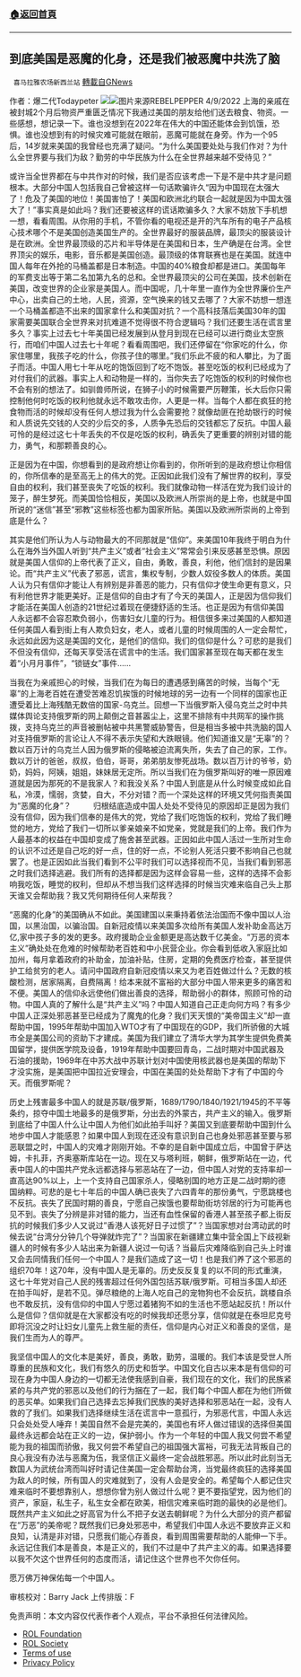 ###  [:house:返回首頁](https://github.com/ourhimalayas/txt)
---


## 到底美国是恶魔的化身，还是我们被恶魔中共洗了脑
` 喜马拉雅农场新西兰站` [轉載自GNews](https://gnews.org/zh-hans/2334672/)

作者：爆二代Todaypeter
![](https://assets.gnews.org/wp-content/uploads/2022/04/G新闻.jpg)![](https://assets.gnews.org/wp-content/uploads/2022/04/图片-1-9.jpg)图片来源REBELPEPPER
4/9/2022 上海的亲戚在被封城2个月后物资严重匮乏情况下我通过美国的朋友给他们送去粮食、物资。一些感想，想记录一下。谁也没想到在2022年在伟大的中国还能体会到饥饿，恐惧。谁也没想到有的时候灾难可能就在眼前，恶魔可能就在身旁。作为一个95后，14岁就来美国的我曾经也充满了疑问。“为什么美国要处处与我们作对？为什么全世界要与我们为敌？勤劳的中华民族为什么在全世界越来越不受待见？”

或许当全世界都在与中共作对的时候，我们是否应该考虑一下是不是中共才是问题根本。大部分中国人包括我自己曾被这样一句话欺骗许久“因为中国现在太强大了！危及了美国的地位！美国害怕了！美国和欧洲北约联合一起就是因为中国太强大了！”事实真是如此吗？我们还要被这样的谎话欺骗多久？大家不妨放下手机想一想，看看周围。从你用的手机，不管你看的电视还是开的汽车所有的电子产品核心技术哪个不是美国创造美国生产的。全世界最好的服装品牌，最顶尖的服装设计是在欧洲。全世界最顶级的芯片和半导体是在美国和日本，生产确是在台湾。全世界顶尖的娱乐，电影，音乐都是美国创造。最顶级的体育联赛也是在美国。就连中国人每年在外抢的马桶盖都是日本制造。中国的40%粮食却都是进口。美国每年的军费支出等于第二名加第九名的总和。全世界最顶尖的公司在美国，技术创新在美国，改变世界的企业家是美国人。而中国呢，几十年里一直作为全世界廉价生产中心，出卖自己的土地，人民，资源，空气换来的钱又去哪了？大家不妨想一想连一个马桶盖都造不出来的国家拿什么和美国对抗？一个高科技落后美国30年的国家需要美国联合全世界来对抗难道不觉得很不符合逻辑吗？我们还要生活在谎言里多久？事实上过去七十年美国已经发展到从登月到现在已经可以进行商业太空旅行，而咱们中国人过去七十年呢？看看周围吧，我们还停留在“你家吃的什么，你家住哪里，我孩子吃的什么，你孩子住的哪里。”我们乐此不疲的和人攀比，为了面子而活。中国人用七十年从吃的饱饭回到了吃不饱饭。甚至吃饭的权利已经成为了对付我们的武器。事实上人和动物是一样的，当你失去了吃饱饭的权利的时候你也不会有别的想法了。如驯兽师所说，在狮子小的时候需要严厉鞭策，长大后你只需控制他何时吃饭的权利他就永远不敢攻击你，人更是一样。当每个人都在疯狂的抢食物而活的时候却没有任何人想过我为什么会需要抢？就像劫匪在抢劫银行的时候和人质说先交钱的人交的少后交的多，人质争先恐后的交钱都忘了反抗。中国人最可怜的是经过这七十年丢失的不仅是吃饭的权利，确丢失了更重要的辨别对错的能力，勇气，和那颗善良的心。

正是因为在中国，你想看到的是政府想让你看到的，你所听到的是政府想让你相信的，你所信奉的是至高无上的伟大的党。正因如此我们没有了解世界的权利，享受自由的权利，我们甚至丧失了吃饭的权利。我们就像动物一样活在党为我们设计的笼子，醉生梦死。而美国恰恰相反，美国以及欧洲人所崇尚的是上帝，也就是中国所说的“迷信”甚至“邪教”这些标签也都为国家所贴。美国以及欧洲所崇尚的上帝到底是什么？

其实是他们所认为人与动物最大的不同那就是“信仰”。来美国10年我终于明白为什么在海外当外国人听到“共产主义”或者“社会主义”常常会引来反感甚至恐惧。原因就是美国人信仰的上帝代表了正义，自由，勇敢，善良，利他，他们信封的是因果论。而“共产主义”代表了邪恶，谎言，集权专制，少数人奴役多数人的体质。美国人认为只有信仰才能让人有辨别是非善恶的能力，只有信仰才使生命更有意义，只有利他世界才能更美好。正是信仰的自由才有了今天的美国人，正是因为信仰我们才能活在美国人创造的21世纪过着现在便捷舒适的生活。也正是因为有信仰美国人永远都不会容忍欺负弱小，伤害妇女儿童的行为。相信很多来过美国的人都知道任何美国人看到街上有人欺负妇女，老人，或者儿童的时候周围的人一定会帮忙，永远如此因为这是美国的文化，是他们的信仰。我们的信仰是什么？可悲的是我们不但没有信仰，还每天享受活在谎言中的生活。我们国家甚至现在每天都在发生着“小月月事件”，“锁链女”事件……

当我在为亲戚担心的时候，当我们在为每日的遭遇感到痛苦的时候，当每个“无辜”的上海老百姓在遭受苦难忍饥挨饿的时候地球的另一边有一个同样的国家也正遭受着比上海残酷无数倍的国家-乌克兰。回想一下当俄罗斯入侵乌克兰之时中共媒体舆论支持俄罗斯的网上颠倒之音甚嚣尘上，这里不排除有中共网军的操作挑拨，支持乌克兰的声音被删帖被中共黑警威胁警告，但是相当多被中共洗脑的国人对支持俄罗斯的言论让人不得不表示失望和大跌眼镜。他们知道谁又是“无辜”的？数以百万计的乌克兰人因为俄罗斯的侵略被迫流离失所，失去了自己的家，工作。数以万计的爸爸，叔叔，伯伯，哥哥，弟弟朋友惨死战场。数以百万计的爷爷，奶奶，妈妈，阿姨，姐姐，妹妹居无定所。所以当我们在为俄罗斯叫好的唯一原因难道就是因为那死的不是我家人？和我没关系？中国人到底是从什么时候变成如此自私，冷漠，懦弱，贪婪，自大，不分对错？而一个深处这样的环境又凭何指责美国为“恶魔的化身”？          归根结底造成中国人处处不受待见的原因却正是因为我们没有信仰，因为我们信奉的是伟大的党，党给了我们吃饱饭的权利，党给了我们睡觉的地方，党给了我们一切所以爹亲娘亲不如党亲，党就是我们的上帝。我们作为人最基本的权益在中国却变成了施舍甚至武器。正因如此中国人活过一生所对生命的认识不过还是自己吃的好一点，住的好一点，不论别人死活只要不影响自己也就罢了。也是正因如此当我们看到不公平时我们可以选择视而不见，当我们看到邪恶之时我们选择逃避。我们所有的选择都是因为这样会容易一些，这样的选择不会影响我吃饭，睡觉的权利，但却从不想当我们这样选择的时候当灾难来临自己头上那天谁又会帮助我？我又凭何期待任何人来帮我？

“恶魔的化身”的美国确从不如此。美国建国以来秉持着依法治国而不像中国以人治国，以黑治国，以骗治国。自新冠疫情以来美国多次给所有美国人发补助金高达万亿,家中孩子多的发的更多。政府援助企业金额更是高达数千亿美金。“万恶的资本主义”确处处在危难的时候帮助老百姓和中小民营企业。你会看到低收入家庭比如加州，每月拿着政府的补助金，加油补贴，住房，定期的免费医疗检查，甚至提供护工给贫穷的老人。请问中国政府自新冠疫情以来又为老百姓做过什么？无数的核酸检测，居家隔离，自费隔离！给本来就不富裕的大部分中国人带来更多的痛苦和不便。美国人的信仰永远使他们做出善良的选择，帮助弱小的群体，照顾可怜的动物。中国人真的了解什么是“共产主义”吗？中国人知道自己正走向何方吗？有多少中国人正深处邪恶甚至已经成为了魔鬼的化身？我们天天恨的“美帝国主义”却一直帮助中国，1995年帮助中国加入WTO才有了中国现在的GDP，我们所骄傲的大城市全是美国公司的资助下才建成。美国为我们建立了清华大学为其学生提供免费美国留学，提供医学院及设备，1919年帮助中国要回青岛，二战时期对中国武器及石油的援助，1969年在中苏大战中苏联计划对中国使用核武器也是美国的帮助下才没实施，是美国把中国拉近安理会，中国在美国的处处帮助下才有了中国的今天。而俄罗斯呢？

历史上残害最多中国人的就是苏联/俄罗斯，1689/1790/1840/1921/1945的不平等条约，掠夺中国土地最多的是俄罗斯，分出去的外蒙古，共产主义的输入。俄罗斯到底给了中国人什么让中国人为他们如此拍手叫好？美国又到底要帮助中国到什么地步中国人才能感恩？如果中国人到现在还没有意识到自己也身处邪恶甚至要与邪恶联盟之时，中国人的灾难才刚刚开始。不幸的是自新中国成立后，中国曾于萨达姆，卡扎菲，齐奥塞斯库站在一边。现在又与塔利班，朝鲜，俄罗斯站在一边，代表中国人的中国共产党永远都选择与邪恶站在了一边，但中国人对党的支持率却一直高达90%以上，上一个支持自己国家杀人，侵略别国的地方正是二战时期的德国纳粹。可悲的是七十年后的中国人确已丧失了六四青年的那份勇气，宁愿跳楼也不反抗。丧失了民国时期的善良，宁愿自己挨饿也要帮助街坊邻居的行为可能再也见不到。丧失了分辨是非对错的能力，当还有血性保留的香港人甚至孩子都上街反抗的时候我们多少人又说过”香港人该死好日子过惯了”？当国家想对台湾动武的时候去说“台湾分分钟几个导弹就炸完了”？当国家在新疆建立集中营全国上下歧视新疆人的时候有多少人站出来为新疆人说过一句话？当最后灾难降临到自己头上时谁又会去同情我们任何一个中国人？是我们造成了这一切！也是我们养了这个邪恶的组织70年！这70年，没有中国人是无辜的。历史反反复复的以不同的形式重演，这七十年党对自己人民的残害超过任何外国包括苏联/俄罗斯。可相当多国人却还在拍手叫好，是若不见。弹尽粮绝的上海人吃自己的宠物狗也不会反抗，跳楼自杀也不敢反抗，没有信仰的中国人宁愿过着猪狗不如的生活也不愿站起反抗！所以什么是信仰？信仰就是在大家都没有吃的时候我却还愿分享，信仰就是在泰坦尼克号即将沉没之时让妇女儿童先上救生艇的责任，信仰是内心对正义和善良的坚信，是我们生而为人的尊严。

我坚信中国人的文化本是美好，善良，勇敢，勤劳，温暖的。我们本该是受世人所尊重的民族和文化，我们有悠久的历史和哲学。中国文化自古以来本是有信仰的可现在身为中国人身边的一切都无法使我感到自豪，我们现在的文化，我们的民族紧紧的与共产党的邪恶以及他们的行为捆在了一起，我们每个中国人都在为他们所做的恶买单。如果我们自己选择去忘掉我们民族的美好选择和邪恶站在一起，没有人救的了我们。如果我们选择继续生活在谎言中一意孤行，为邪恶代言，中国人永远只会处处受人唾弃！美国自然不会是完美的，美国也有坏人做过错误的选择但美国最终永远都会站在正义的一边，保护弱小。作为一个年轻的中国人我又何尝不希望能为我的祖国而骄傲，我又何尝不希望自己的祖国强大富裕，可我无法背叛自己的良心我没有办法与恶魔为伍，我坚信正义最终一定会战胜邪恶。所以此时此刻当无数国人为武统台湾而叫好时请记住美国一定会帮助台湾，当党最终疯狂的选择美国为敌人的时候，所有国人的灾难就到了，没有人会是安全的。希望每个人都记住灾难来临时不要想靠别人，想想你曾为别人做过什么呢？更不要指望党，因为他们的资产，家庭，私生子，私生女全都在欧美，相信灾难来临时跑的最快的必是他们。既然共产主义如此之好高官为什么不把子女送去朝鲜呢？为什么大部分的资产都留在“万恶”的美帝呢？既然我们已身处邪恶中，希望我们中国人永远不要放弃正义和良知，认清是非对错，只愿我们能心存善良，看到周围需要帮助的人能伸一下手。永远记住我们本是善良，本是正义的，我们不过是中了共产主义的毒。如果选择要以我不欠这个世界任何的态度而活，请记住这个世界也不欠你任何。

愿万佛万神保佑每一个中国人。

审核校对：Barry Jack
上传排版：F

 

免责声明：本文内容仅代表作者个人观点，平台不承担任何法律风险。

- [ROL Foundation](https://rolfoundation.org/)
- [ROL Society](https://rolsociety.org/)
- [Terms of use](https://gnews.org/terms-of-use-3/)
- [Privacy Policy](https://gnews.org/privacy-policy/)
